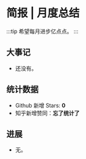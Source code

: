 # 简报 | 月度总结

:::tip
希望每月进步亿点点。
:::

## 大事记

- 还没有。

## 统计数据

- Github 新增 Stars: **0**
- 知乎新增赞同：**忘了统计了**

## 进展

- 无。
